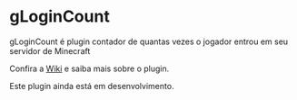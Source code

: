 # gLoginCount
gLoginCount é plugin contador de quantas vezes o jogador entrou em seu servidor de Minecraft

Confira a [Wiki](https://github.com/vinicius-goncalves/gLoginCount/wiki) e saiba mais sobre o plugin.

Este plugin ainda está em desenvolvimento.
